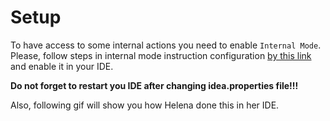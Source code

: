 # Setup

To have access to some internal actions you need to enable `Internal Mode`.
Please, follow steps in internal mode instruction configuration [by this link](https://plugins.jetbrains.com/docs/intellij/enabling-internal.html) and enable it in your IDE.

**Do not forget to restart you IDE after changing idea.properties file!!!**

Also, following gif will show you how Helena done this in her IDE.


